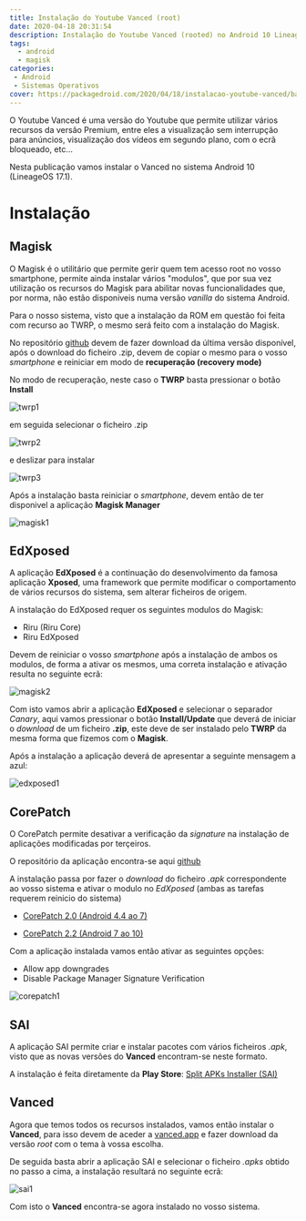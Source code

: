 ```yaml
---
title: Instalação do Youtube Vanced (root)
date: 2020-04-18 20:31:54
description: Instalação do Youtube Vanced (rooted) no Android 10 LineageOS 17.1
tags: 
  - android
  - magisk
categories: 
 - Android
 - Sistemas Operativos
cover: https://packagedroid.com/2020/04/18/instalacao-youtube-vanced/banner_youtube_vanced.png
---
```


O Youtube Vanced é uma versão do Youtube que permite utilizar vários recursos da versão Premium, entre eles a visualização sem interrupção para anúncios, visualização dos vídeos em segundo plano, com o ecrã bloqueado, etc...

Nesta publicação vamos instalar o Vanced no sistema Android 10 (LineageOS 17.1).

# Instalação

## Magisk

O Magisk é o utilitário que permite gerir quem tem acesso root no vosso smartphone, permite ainda instalar vários "modulos", que por sua vez utilização os recursos do Magisk para abilitar novas funcionalidades que, por norma, não estão disponiveis numa versão *vanilla* do sistema Android.

Para o nosso sistema, visto que a instalação da ROM em questão foi feita com recurso ao TWRP, o mesmo será feito com a instalação do Magisk.

No repositório [github](https://topjohnwu.github.io/Magisk/install.html) devem de fazer download da última versão disponível, após o download do ficheiro .zip, devem de copiar o mesmo para o vosso *smartphone* e reiniciar em modo de **recuperação (recovery mode)**

No modo de recuperação, neste caso o **TWRP** basta pressionar o botão **Install** 

![twrp1](twrp1.png)

em seguida selecionar o ficheiro .zip 

![twrp2](twrp2.png)

e deslizar para instalar
 
 ![twrp3](twrp3.png)

 Após a instalação basta reiniciar o *smartphone*, devem então de ter disponivel a aplicação **Magisk Manager**

 ![magisk1](magisk.png)

 ## EdXposed

 A aplicação **EdXposed** é a continuação do desenvolvimento da famosa aplicação **Xposed**, uma framework que permite modificar o comportamento de vários recursos do sistema, sem alterar ficheiros de origem.

 A instalação do EdXposed requer os seguintes modulos do Magisk:

 * Riru (Riru Core)
 * Riru EdXposed

 Devem de reiniciar o vosso *smartphone* após a instalação de ambos os modulos, de forma a ativar os mesmos, uma correta instalação e ativação resulta no seguinte ecrã:

![magisk2](magisk2.png)

Com isto vamos abrir a aplicação **EdXposed** e selecionar o separador *Canary*, aqui vamos pressionar o botão **Install/Update** que deverá de iniciar o *download* de um ficheiro **.zip**, este deve de ser instalado pelo **TWRP** da mesma forma que fizemos com o **Magisk**.

Após a instalação a aplicação deverá de apresentar a seguinte mensagem a azul:

![edxposed1](edxposed.png)

## CorePatch

O CorePatch permite desativar a verificação da *signature* na instalação de aplicações modificadas por terçeiros.

O repositório da aplicação encontra-se aqui [github](https://github.com/coderstory/CorePatch)

A instalação passa por fazer o *download* do ficheiro *.apk* correspondente ao vosso sistema e ativar o modulo no *EdXposed* (ambas as tarefas requerem reinicio do sistema)

* [CorePatch 2.0 (Android 4.4 ao 7)](https://mega.nz/file/cM1ShaiI#d8wO6wCurgiOWAPjAL1gJA52E9M-vNFEbuwSfkj_5SE)

* [CorePatch 2.2 (Android 7 ao 10)](https://mega.nz/file/dQ02DaLA#0Yjg40AHQOUxY7i_7ku5Q2zbGK1c2IH_DTCaXYzxWaE)

Com a aplicação instalada vamos então ativar as seguintes opções:

* Allow app downgrades
* Disable Package Manager Signature Verification

![corepatch1](corepatch.png)

## SAI

A aplicação SAI permite criar e instalar pacotes com vários ficheiros *.apk*, visto que as novas versões do **Vanced** encontram-se neste formato.

A instalação é feita diretamente da **Play Store**: [Split APKs Installer (SAI)](https://play.google.com/store/apps/details?id=com.aefyr.sai&hl=en_US)

## Vanced

Agora que temos todos os recursos instalados, vamos então instalar o **Vanced**, para isso devem de aceder a [vanced.app](https://vanced.app/) e fazer download da versão *root* com o tema à vossa escolha.

De seguida basta abrir a aplicação SAI e selecionar o ficheiro *.apks* obtido no passo a cima, a instalação resultará no seguinte ecrã:

![sai1](sai.png)

Com isto o **Vanced** encontra-se agora instalado no vosso sistema.
